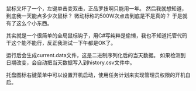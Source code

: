 鼠标又坏了一个，左键单击变双击，正品罗技啊只能用一年。
然后我就想知道，
到底我一天能点多少次鼠标？
微动标称的500W次点击到底是不是真的？
于是就有了这么个小东西。

其实就是一个很简单的全局鼠标钩子，用C#写纯粹是偷懒，我也不知道托管代码干这个能不能行，反正我测试一下午都是OK了。

运行后会生成current.data文件，这是二进制序列化后的当天数据。
如果检测到日期改变，会自动把当天数据写入到history.csv文件中。

托盘图标右键菜单中可以设置开机启动，使用任务计划来实现管理员权限的开机自启。